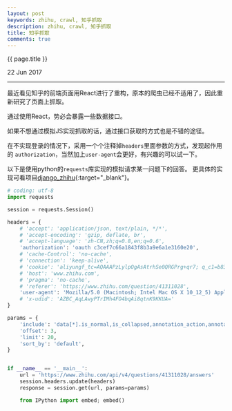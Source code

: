 ```yaml
---
layout: post
keywords: zhihu, crawl, 知乎抓取
description: zhihu, crawl, 知乎抓取
title: 知乎抓取
comments: true
---
```


{{ page.title }}
<p class="meta">22 Jun 2017</p>
<hr>

最近看见知乎的前端页面用React进行了重构，原本的爬虫已经不适用了，因此重新研究了页面上抓取。

通过使用React，势必会暴露一些数据接口。

如果不想通过模拟JS实现抓取的话，通过接口获取的方式也是不错的途径。

在不实现登录的情况下，采用一个个注释掉```headers```里面参数的方式，发现起作用的 ```authorization```，当然加上```user-agent```会更好，有兴趣的可以试一下。

以下是使用python的```requests```库实现的模拟请求某一问题下的回答。
更具体的实现可看项目[django_zhihu](https://github.com/night1008/django_zhihu){:target="_blank"}。


```python
# coding: utf-8
import requests

session = requests.Session()

headers = {
    # 'accept': 'application/json, text/plain, */*',
    # 'accept-encoding': 'gzip, deflate, br',
    # 'accept-language': 'zh-CN,zh;q=0.8,en;q=0.6',
    'authorization': 'oauth c3cef7c66a1843f8b3a9e6a1e3160e20',
    # 'cache-Control': 'no-cache',
    # 'connection': 'keep-alive',
    # 'cookie': 'aliyungf_tc=AQAAAPzLylpOgAsAtrhSe0QRGPrg+qr7; q_c1=b831d63b6abc49d7955d6c121a8ef9ba|1499176180000|1499176180000; q_c1=1b7b689a0d504a4c84fa7039f060e3bd|1499176180000|1499176180000; _zap=285b6297-25e8-422d-9e0e-bce6e1bbf168; d_c0="AZBC_AqLAwyPTrIMh4FO4bqAi8qtnK9KKUA=|1499176206"; r_cap_id="NjU3NmQ1OWVjZmI1NGYxYmFmOGIzOTY0YjQzMjdiZWM=|1499177015|3ad30fd3a3d4c609dc19bdc8ece83a742ff2fc6b"; cap_id="OTE5NmZjODU0MzdlNDYxYjg5Mzg5ZmUyZTk1NWNjNWY=|1499177015|8f093b983b1e59cb226688c98674aaf4b8777772"; l_cap_id="MzNkM2FiN2MyMjcxNGQxMmJlOGMzOTJkYzA4ZGMzNDE=|1499177015|704e1469a1fa9d8485fc8bddd36b92e670efa75a"; __utma=51854390.744475019.1499177017.1499177017.1499177017.1; __utmc=51854390; __utmz=51854390.1499177017.1.1.utmcsr=zhihu.com|utmccn=(referral)|utmcmd=referral|utmcct=/question/41311028; __utmv=51854390.000--|3=entry_date=20170704=1; _xsrf=a43da795-91dc-4eea-ab3e-e4a2b90962ea',
    # 'host': 'www.zhihu.com',
    # 'pragma': 'no-cache',
    # 'referer': 'https://www.zhihu.com/question/41311028',
    'user-agent': 'Mozilla/5.0 (Macintosh; Intel Mac OS X 10_12_5) AppleWebKit/537.36 (KHTML, like Gecko) Chrome/59.0.3071.104 Safari/537.36',
    # 'x-udid': 'AZBC_AqLAwyPTrIMh4FO4bqAi8qtnK9KKUA='
}

params = {
    'include': 'data[*].is_normal,is_collapsed,annotation_action,annotation_detail,collapse_reason,is_sticky,collapsed_by,suggest_edit,comment_count,can_comment,content,editable_content,voteup_count,reshipment_settings,comment_permission,mark_infos,created_time,updated_time,review_info,relationship.is_authorized,is_author,voting,is_thanked,is_nothelp,upvoted_followees;data[*].author.follower_count,badge[?(type=best_answerer)].topics',
    'offset': 3,
    'limit': 20,
    'sort_by': 'default',
}


if __name__ == '__main__':
    url = 'https://www.zhihu.com/api/v4/questions/41311028/answers'
    session.headers.update(headers)
    response = session.get(url, params=params)

    from IPython import embed; embed()
```
